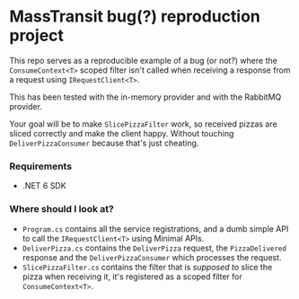 ﻿# MassTransit bug(?) reproduction project

This repo serves as a reproducible example of a bug (or not?) 
where the `ConsumeContext<T>` scoped filter isn't called when receiving 
a response from a request using `IRequestClient<T>`.

This has been tested with the in-memory provider and with the RabbitMQ provider.

Your goal will be to make `SlicePizzaFilter` work, so received pizzas are sliced
correctly and make the client happy. Without touching `DeliverPizzaConsumer`
because that's just cheating.

### Requirements

* .NET 6 SDK

### Where should I look at?

* `Program.cs` contains all the service registrations, and a dumb simple API to call the `IRequestClient<T>` 
using Minimal APIs. 
* `DeliverPizza.cs` contains the `DeliverPizza` request, the `PizzaDelivered`
response and the `DeliverPizzaConsumer` which processes the request.
* `SlicePizzaFilter.cs` contains the filter that is *supposed to* slice the
pizza when receiving it, it's registered as a scoped filter for `ConsumeContext<T>`.